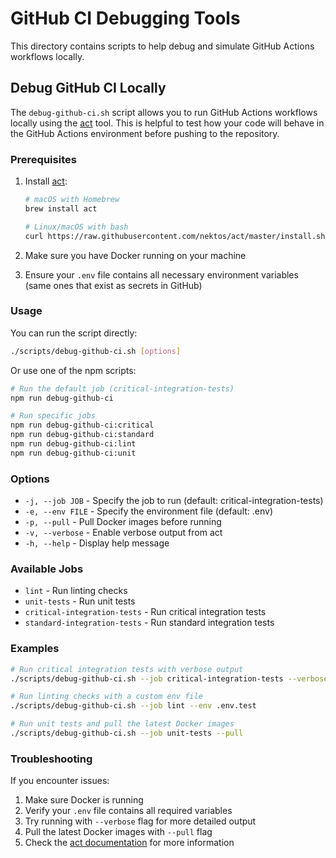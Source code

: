# GitHub CI Debugging Tools

This directory contains scripts to help debug and simulate GitHub Actions workflows locally.

## Debug GitHub CI Locally

The `debug-github-ci.sh` script allows you to run GitHub Actions workflows locally using the [act](https://github.com/nektos/act) tool. This is helpful to test how your code will behave in the GitHub Actions environment before pushing to the repository.

### Prerequisites

1. Install [act](https://github.com/nektos/act):
   ```bash
   # macOS with Homebrew
   brew install act
   
   # Linux/macOS with bash
   curl https://raw.githubusercontent.com/nektos/act/master/install.sh | sudo bash
   ```

2. Make sure you have Docker running on your machine

3. Ensure your `.env` file contains all necessary environment variables (same ones that exist as secrets in GitHub)

### Usage

You can run the script directly:

```bash
./scripts/debug-github-ci.sh [options]
```

Or use one of the npm scripts:

```bash
# Run the default job (critical-integration-tests)
npm run debug-github-ci

# Run specific jobs
npm run debug-github-ci:critical
npm run debug-github-ci:standard
npm run debug-github-ci:lint
npm run debug-github-ci:unit
```

### Options

- `-j, --job JOB` - Specify the job to run (default: critical-integration-tests)
- `-e, --env FILE` - Specify the environment file (default: .env)
- `-p, --pull` - Pull Docker images before running
- `-v, --verbose` - Enable verbose output from act
- `-h, --help` - Display help message

### Available Jobs

- `lint` - Run linting checks
- `unit-tests` - Run unit tests
- `critical-integration-tests` - Run critical integration tests
- `standard-integration-tests` - Run standard integration tests

### Examples

```bash
# Run critical integration tests with verbose output
./scripts/debug-github-ci.sh --job critical-integration-tests --verbose

# Run linting checks with a custom env file
./scripts/debug-github-ci.sh --job lint --env .env.test

# Run unit tests and pull the latest Docker images
./scripts/debug-github-ci.sh --job unit-tests --pull
```

### Troubleshooting

If you encounter issues:

1. Make sure Docker is running
2. Verify your `.env` file contains all required variables
3. Try running with `--verbose` flag for more detailed output
4. Pull the latest Docker images with `--pull` flag
5. Check the [act documentation](https://github.com/nektos/act) for more information 